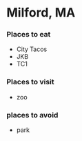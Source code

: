 # Milford, MA
### Places to eat
- City Tacos
- JKB
- TC1
### Places to visit
- zoo

### places to avoid
- park
